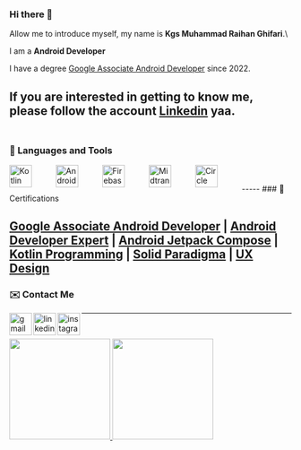 ### Hi there 👋

Allow me to introduce myself, my name is **Kgs Muhammad Raihan Ghifari**.\

I am a **Android Developer**

I have a degree [Google Associate Android Developer](https://www.credential.net/71c5c594-cbcc-42b9-8c28-169f6869b14b?key=d5d65b2c442cb300a2cb52d4a60dd24ef0c8a2e397caa7a5050b8996d107157a) since 2022.

If you are interested in getting to know me, please follow the account [Linkedin](https://www.linkedin.com/in/kgs-m-raihan-ghifari-2602a5209/) yaa.
<br/> <br/>
-----
### 🧰 Languages and Tools

<img align="left" alt="Kotlin" width="40px" style="padding-right:40px;" src="https://cdn.jsdelivr.net/gh/devicons/devicon/icons/kotlin/kotlin-original.svg"/>
<img align="left" alt="Android" width="40px" style="padding-right:40px;" src="https://cdn.jsdelivr.net/gh/devicons/devicon/icons/android/android-original.svg"/>
<img align="left" alt="Firebase" width="40px" style="padding-right:40px;" src="https://www.gstatic.com/devrel-devsite/prod/v71aa34ff497d3466ac0b9a9c7f271f4ec4877f277daabf51c5b59f725a1b70c7/firebase/images/lockup.svg"/>
<img align="left" alt="Midtrans" width="40px" style="padding-right:40px;" src="https://midtrans.com/assets/img/logo.svg?v=1676436294"/>
<img align="left" alt="Circle CI" width="40px" style="padding-right:40px;" src="https://mms.businesswire.com/media/20221116005775/en/821662/23/circle-logo-horizontal-black_%281%29.jpg"/>
<br/><br/>
-----
### 📜 Certifications

[Google Associate Android Developer](https://www.credential.net/71c5c594-cbcc-42b9-8c28-169f6869b14b?key=d5d65b2c442cb300a2cb52d4a60dd24ef0c8a2e397caa7a5050b8996d107157a) | 
[Android Developer Expert](https://www.dicoding.com/certificates/0LZ09DVRRZ65) | 
[Android Jetpack Compose](https://www.dicoding.com/certificates/72ZD9DLQQPYW) | 
[Kotlin Programming](https://www.dicoding.com/certificates/EYX473O06XDL) | 
[Solid Paradigma](https://www.dicoding.com/certificates/2VX31WNW4ZYQ) | 
[UX Design](https://www.dicoding.com/certificates/1RXYM4V69XVM)
<br/>
---
### ✉️ Contact Me

[<img align="left" src='https://www.svgrepo.com/show/452213/gmail.svg' alt='gmail' height='40'>](mailto:raihan.ghifari1603@gmail.com) [<img align="left" src='https://www.svgrepo.com/show/452051/linkedin.svg' alt='linkedin' height='40'>](https://www.linkedin.com/in/kgs-m-raihan-ghifari-2602a5209/) [<img align="left" src='https://www.svgrepo.com/show/452231/instagram.svg' alt='instagram' height='40'>](https://www.instagram.com/raihnghifari/)

---
<br/>
<p align="left">
<a href="https://github.com/reyyghifari">
  <img height="180em" src="https://github-readme-stats-eight-theta.vercel.app/api?username=reyghifari&show_icons=true&theme=algolia&include_all_commits=true&count_private=true"/>
  <img height="180em" src="https://github-readme-stats-eight-theta.vercel.app/api/top-langs/?username=reyghifari&layout=compact&langs_count=8&theme=algolia"/>
</a>
</p>

<!--
**reyghifari/reyghifari** is a ✨ _special_ ✨ repository because its `README.md` (this file) appears on your GitHub profile.

Here are some ideas to get you started:

- 🔭 I’m currently working on ...
- 🌱 I’m currently learning ...
- 👯 I’m looking to collaborate on ...
- 🤔 I’m looking for help with ...
- 💬 Ask me about ...
- 📫 How to reach me: ...
- 😄 Pronouns: ...
- ⚡ Fun fact: ...
-->
